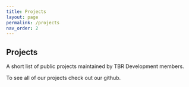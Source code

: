 ```yaml
---
title: Projects
layout: page
permalink: /projects
nav_order: 2
---
```


## Projects
A short list of public projects maintained by TBR Development members.

<div class="github-card" data-github="TBR-Development/Nexus-Mods" data-width="400" data-height="" data-theme="default" target="blank"></div>
<div class="github-card" data-github="TBR-Development/BackRoomCogs" data-width="400" data-height="" data-theme="default" target="blank>></div>
<div class="github-card" data-github="TBR-Development/YT-Music-Player" data-width="400" data-height="" data-theme="default" target="blank"></div>
<div class="github-card" data-github="TBR-Development/Windows-Deskthemepacks" data-width="400" data-height="" data-theme="default" target="blank"></div>

To see all of our projects check out our github.

<div class="github-card" data-github="TBR-Development" data-width="400" data-height="" data-theme="default" target="blank"></div>
<script src="//cdn.jsdelivr.net/github-cards/latest/widget.js"></script>
